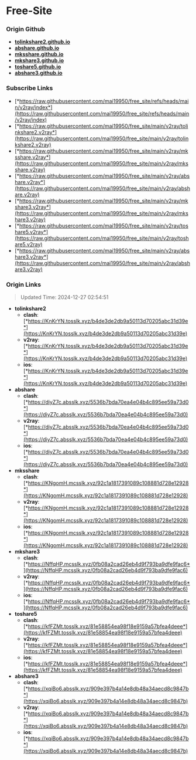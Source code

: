 # Free-Site

### Origin Github

- [**tolinkshare2.github.io**](https://github.com/tolinkshare2/tolinkshare2.github.io)
- [**abshare.github.io**](https://github.com/abshare/abshare.github.io)
- [**mksshare.github.io**](https://github.com/mksshare/mksshare.github.io)
- [**mkshare3.github.io**](https://github.com/mkshare3/mkshare3.github.io)
- [**toshare5.github.io**](https://github.com/toshare5/toshare5.github.io)
- [**abshare3.github.io**](https://github.com/abshare3/abshare3.github.io)

### Subscribe Links

- [*https://raw.githubusercontent.com/mai19950/free_site/refs/heads/main/v2ray/index*](https://raw.githubusercontent.com/mai19950/free_site/refs/heads/main/v2ray/index)
- [*https://raw.githubusercontent.com/mai19950/free_site/main/v2ray/tolinkshare2.v2ray*](https://raw.githubusercontent.com/mai19950/free_site/main/v2ray/tolinkshare2.v2ray)
- [*https://raw.githubusercontent.com/mai19950/free_site/main/v2ray/mksshare.v2ray*](https://raw.githubusercontent.com/mai19950/free_site/main/v2ray/mksshare.v2ray)
- [*https://raw.githubusercontent.com/mai19950/free_site/main/v2ray/abshare.v2ray*](https://raw.githubusercontent.com/mai19950/free_site/main/v2ray/abshare.v2ray)
- [*https://raw.githubusercontent.com/mai19950/free_site/main/v2ray/mkshare3.v2ray*](https://raw.githubusercontent.com/mai19950/free_site/main/v2ray/mkshare3.v2ray)
- [*https://raw.githubusercontent.com/mai19950/free_site/main/v2ray/toshare5.v2ray*](https://raw.githubusercontent.com/mai19950/free_site/main/v2ray/toshare5.v2ray)
- [*https://raw.githubusercontent.com/mai19950/free_site/main/v2ray/abshare3.v2ray*](https://raw.githubusercontent.com/mai19950/free_site/main/v2ray/abshare3.v2ray)

### Origin Links

> Updated Time: 2024-12-27 02:54:51

- **tolinkshare2**
  - **clash**: [*https://KnKrYN.tosslk.xyz/b4de3de2db9a50113d70205abc31d39e*](https://KnKrYN.tosslk.xyz/b4de3de2db9a50113d70205abc31d39e)
  - **v2ray**: [*https://KnKrYN.tosslk.xyz/b4de3de2db9a50113d70205abc31d39e*](https://KnKrYN.tosslk.xyz/b4de3de2db9a50113d70205abc31d39e)
  - **ios**: [*https://KnKrYN.tosslk.xyz/b4de3de2db9a50113d70205abc31d39e*](https://KnKrYN.tosslk.xyz/b4de3de2db9a50113d70205abc31d39e)
- **abshare**
  - **clash**: [*https://diyZ7c.absslk.xyz/5536b7bda70ea4e04b4c895ee59a73d0*](https://diyZ7c.absslk.xyz/5536b7bda70ea4e04b4c895ee59a73d0)
  - **v2ray**: [*https://diyZ7c.absslk.xyz/5536b7bda70ea4e04b4c895ee59a73d0*](https://diyZ7c.absslk.xyz/5536b7bda70ea4e04b4c895ee59a73d0)
  - **ios**: [*https://diyZ7c.absslk.xyz/5536b7bda70ea4e04b4c895ee59a73d0*](https://diyZ7c.absslk.xyz/5536b7bda70ea4e04b4c895ee59a73d0)
- **mksshare**
  - **clash**: [*https://KNgomH.mcsslk.xyz/92c1a1817391089c108881d728e12928*](https://KNgomH.mcsslk.xyz/92c1a1817391089c108881d728e12928)
  - **v2ray**: [*https://KNgomH.mcsslk.xyz/92c1a1817391089c108881d728e12928*](https://KNgomH.mcsslk.xyz/92c1a1817391089c108881d728e12928)
  - **ios**: [*https://KNgomH.mcsslk.xyz/92c1a1817391089c108881d728e12928*](https://KNgomH.mcsslk.xyz/92c1a1817391089c108881d728e12928)
- **mkshare3**
  - **clash**: [*https://NffqHP.mcsslk.xyz/0fb08a2cad26eb4d9f793ba9dfe9fac6*](https://NffqHP.mcsslk.xyz/0fb08a2cad26eb4d9f793ba9dfe9fac6)
  - **v2ray**: [*https://NffqHP.mcsslk.xyz/0fb08a2cad26eb4d9f793ba9dfe9fac6*](https://NffqHP.mcsslk.xyz/0fb08a2cad26eb4d9f793ba9dfe9fac6)
  - **ios**: [*https://NffqHP.mcsslk.xyz/0fb08a2cad26eb4d9f793ba9dfe9fac6*](https://NffqHP.mcsslk.xyz/0fb08a2cad26eb4d9f793ba9dfe9fac6)
- **toshare5**
  - **clash**: [*https://kfFZMt.tosslk.xyz/81e58854ea98f18e9159a57bfea4deee*](https://kfFZMt.tosslk.xyz/81e58854ea98f18e9159a57bfea4deee)
  - **v2ray**: [*https://kfFZMt.tosslk.xyz/81e58854ea98f18e9159a57bfea4deee*](https://kfFZMt.tosslk.xyz/81e58854ea98f18e9159a57bfea4deee)
  - **ios**: [*https://kfFZMt.tosslk.xyz/81e58854ea98f18e9159a57bfea4deee*](https://kfFZMt.tosslk.xyz/81e58854ea98f18e9159a57bfea4deee)
- **abshare3**
  - **clash**: [*https://xqiBo6.absslk.xyz/909e397b4a14e8db48a34aecd8c9847b*](https://xqiBo6.absslk.xyz/909e397b4a14e8db48a34aecd8c9847b)
  - **v2ray**: [*https://xqiBo6.absslk.xyz/909e397b4a14e8db48a34aecd8c9847b*](https://xqiBo6.absslk.xyz/909e397b4a14e8db48a34aecd8c9847b)
  - **ios**: [*https://xqiBo6.absslk.xyz/909e397b4a14e8db48a34aecd8c9847b*](https://xqiBo6.absslk.xyz/909e397b4a14e8db48a34aecd8c9847b)
